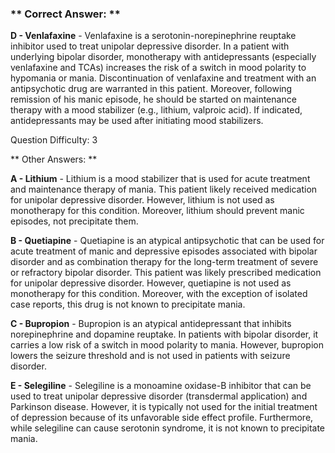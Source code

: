 ### ** Correct Answer: **

**D - Venlafaxine** - Venlafaxine is a serotonin-norepinephrine reuptake inhibitor used to treat unipolar depressive disorder. In a patient with underlying bipolar disorder, monotherapy with antidepressants (especially venlafaxine and TCAs) increases the risk of a switch in mood polarity to hypomania or mania. Discontinuation of venlafaxine and treatment with an antipsychotic drug are warranted in this patient. Moreover, following remission of his manic episode, he should be started on maintenance therapy with a mood stabilizer (e.g., lithium, valproic acid). If indicated, antidepressants may be used after initiating mood stabilizers.

Question Difficulty: 3

** Other Answers: **

**A - Lithium** - Lithium is a mood stabilizer that is used for acute treatment and maintenance therapy of mania. This patient likely received medication for unipolar depressive disorder. However, lithium is not used as monotherapy for this condition. Moreover, lithium should prevent manic episodes, not precipitate them.

**B - Quetiapine** - Quetiapine is an atypical antipsychotic that can be used for acute treatment of manic and depressive episodes associated with bipolar disorder and as combination therapy for the long-term treatment of severe or refractory bipolar disorder. This patient was likely prescribed medication for unipolar depressive disorder. However, quetiapine is not used as monotherapy for this condition. Moreover, with the exception of isolated case reports, this drug is not known to precipitate mania.

**C - Bupropion** - Bupropion is an atypical antidepressant that inhibits norepinephrine and dopamine reuptake. In patients with bipolar disorder, it carries a low risk of a switch in mood polarity to mania. However, bupropion lowers the seizure threshold and is not used in patients with seizure disorder.

**E - Selegiline** - Selegiline is a monoamine oxidase-B inhibitor that can be used to treat unipolar depressive disorder (transdermal application) and Parkinson disease. However, it is typically not used for the initial treatment of depression because of its unfavorable side effect profile. Furthermore, while selegiline can cause serotonin syndrome, it is not known to precipitate mania.

